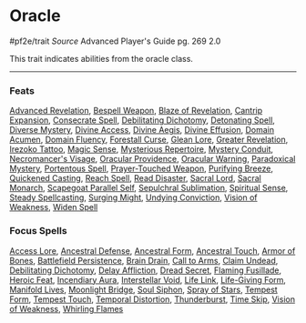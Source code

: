 # Oracle
#pf2e/trait 
*Source* Advanced Player's Guide pg. 269 2.0

This trait indicates abilities from the oracle class.

---

### Feats
[Advanced Revelation](Advanced%20Revelation), [Bespell Weapon](Bespell%20Weapon), [Blaze of Revelation](Blaze%20of%20Revelation), [Cantrip Expansion](Cantrip%20Expansion), [Consecrate Spell](Consecrate%20Spell), [Debilitating Dichotomy](Debilitating%20Dichotomy.md), [Detonating Spell](Detonating%20Spell), [Diverse Mystery](Diverse%20Mystery), [Divine Access](Divine%20Access), [Divine Aegis](Divine%20Aegis), [Divine Effusion](Divine%20Effusion), [Domain Acumen](Domain%20Acumen), [Domain Fluency](Domain%20Fluency), [Forestall Curse](Forestall%20Curse), [Glean Lore](Glean%20Lore), [Greater Revelation](Greater%20Revelation), [Irezoko Tattoo](Irezoko%20Tattoo), [Magic Sense](Magic%20Sense), [Mysterious Repertoire](Mysterious%20Repertoire), [Mystery Conduit](Mystery%20Conduit), [Necromancer's Visage](Necromancer's%20Visage), [Oracular Providence](Oracular%20Providence), [Oracular Warning](Oracular%20Warning), [Paradoxical Mystery](Paradoxical%20Mystery), [Portentous Spell](Portentous%20Spell), [Prayer-Touched Weapon](Prayer-Touched%20Weapon), [Purifying Breeze](Purifying%20Breeze), [Quickened Casting](Quickened%20Casting), [Reach Spell](Reach%20Spell), [Read Disaster](Read%20Disaster), [Sacral Lord](Sacral%20Lord), [Sacral Monarch](Sacral%20Monarch), [Scapegoat Parallel Self](Scapegoat%20Parallel%20Self), [Sepulchral Sublimation](Sepulchral%20Sublimation), [Spiritual Sense](Spiritual%20Sense), [Steady Spellcasting](Steady%20Spellcasting), [Surging Might](Surging%20Might), [Undying Conviction](Undying%20Conviction), [Vision of Weakness](Vision%20of%20Weakness.md), [Widen Spell](Widen%20Spell)

### Focus Spells
[Access Lore](Access%20Lore.md), [Ancestral Defense](Ancestral%20Defense.md), [Ancestral Form](Ancestral%20Form.md), [Ancestral Touch](Ancestral%20Touch.md), [Armor of Bones](Armor%20of%20Bones.md), [Battlefield Persistence](Battlefield%20Persistence.md), [Brain Drain](Brain%20Drain.md), [Call to Arms](Call%20to%20Arms.md), [Claim Undead](Claim%20Undead.md), [Debilitating Dichotomy](Debilitating%20Dichotomy.md), [Delay Affliction](Delay%20Affliction.md), [Dread Secret](Dread%20Secret.md), [Flaming Fusillade](Flaming%20Fusillade.md), [Heroic Feat](Heroic%20Feat.md), [Incendiary Aura](Incendiary%20Aura.md), [Interstellar Void](Interstellar%20Void.md), [Life Link](Life%20Link.md), [Life-Giving Form](Life-Giving%20Form.md), [Manifold Lives](Manifold%20Lives.md), [Moonlight Bridge](Moonlight%20Bridge.md), [Soul Siphon](Soul%20Siphon.md), [Spray of Stars](Spray%20of%20Stars.md), [Tempest Form](Tempest%20Form.md), [Tempest Touch](Tempest%20Touch.md), [Temporal Distortion](Temporal%20Distortion.md), [Thunderburst](Thunderburst.md), [Time Skip](Time%20Skip.md), [Vision of Weakness](Vision%20of%20Weakness.md), [Whirling Flames](Whirling%20Flames.md)